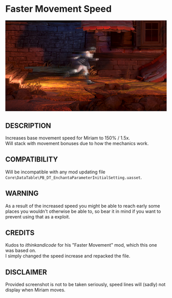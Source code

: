 # Faster Movement Speed

![](thumbnail.jpg)

## DESCRIPTION

Increases base movement speed for Miriam to 150% / 1.5x.  
Will stack with movement bonuses due to how the mechanics work.

## COMPATIBILITY

Will be incompatible with any mod updating file `Core\DataTable\PB_DT_EnchantaParameterInitialSetting.uasset`.

## WARNING

As a result of the increased speed you might be able to reach early some places you wouldn't otherwise be able to, so bear it in mind if you want to prevent using that as a exploit.

## CREDITS

Kudos to _ithinkandicode_ for his "Faster Movement" mod, which this one was based on.  
I simply changed the speed increase and repacked the file.

## DISCLAIMER

Provided screenshot is not to be taken seriously, speed lines will (sadly) not display when Miriam moves.
